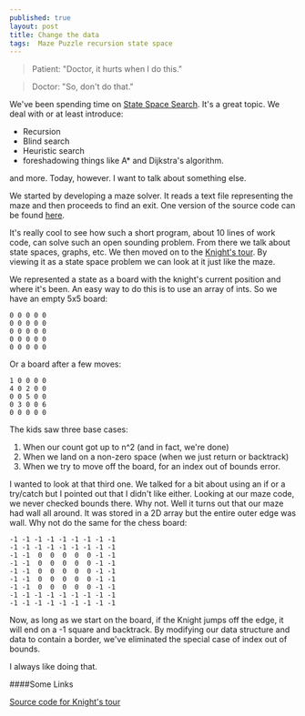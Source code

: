 ```yaml
---
published: true
layout: post
title: Change the data
tags:  Maze Puzzle recursion state space
---
```


> Patient: "Doctor, it hurts when I do this."

> Doctor: "So, don't do that."

We've been spending time on
[State Space Search](http://en.wikipedia.org/wiki/State_space_search). It's
a great topic. We deal with or at least introduce:

 * Recursion
 * Blind search
 * Heuristic search
 * foreshadowing things like A* and Dijkstra's algorithm.

and more. Today, however. I want to talk about something else.

We started by developing a maze solver. It reads a text file
representing the maze and then proceeds to find an exit. One version
of the source code can be found
[here](https://github.com/stuycs-apcs-z/classcode/tree/master/3/maze).

It's really cool to see how such a short program, about 10 lines of
work code, can solve such an open sounding problem. From there we talk
about state spaces, graphs, etc. We then moved on to the
[Knight's tour](https://github.com/stuycs-apcs-z/classcode/tree/master/3/maze). By
viewing it as a state space problem we can look at it just like the
maze.

We represented a state as a board with the knight's current position and where it's been. An easy way to do this is to use an array of ints. So we have an empty 5x5 board:

    0 0 0 0 0
    0 0 0 0 0
    0 0 0 0 0
    0 0 0 0 0
    0 0 0 0 0

Or a board after a few moves:

    1 0 0 0 0
    4 0 2 0 0
    0 0 5 0 0
    0 3 0 0 6
    0 0 0 0 0

The kids saw three base cases:

 1. When our count got up to n^2 (and in fact, we're done)
 2. When we land on a non-zero space (when we just return or backtrack)
 3. When we try to move off the board, for an index out of bounds error.

I wanted to look at that third one. We talked for a bit about using an
if or a try/catch but I pointed out that I didn't like either. Looking
at our maze code, we never checked bounds there. Why not. Well it
turns out that our maze had wall all around. It was stored in a 2D
array but the entire outer edge was wall. Why not do the same for the chess board:

    -1 -1 -1 -1 -1 -1 -1 -1 -1
    -1 -1 -1 -1 -1 -1 -1 -1 -1
    -1 -1  0  0  0  0  0 -1 -1 
    -1 -1  0  0  0  0  0 -1 -1 
    -1 -1  0  0  0  0  0 -1 -1 
    -1 -1  0  0  0  0  0 -1 -1
    -1 -1  0  0  0  0  0 -1 -1 
    -1 -1 -1 -1 -1 -1 -1 -1 -1
    -1 -1 -1 -1 -1 -1 -1 -1 -1

Now, as long as we start on the board, if the Knight jumps off the
edge, it will end on a -1 square and backtrack. By modifying our data
structure and data to contain a border, we've eliminated the special
case of index out of bounds.

I always like doing that.



####Some Links

[Source code for Knight's tour](https://github.com/stuycs-apcs-z/classcode/tree/master/3/knights)

